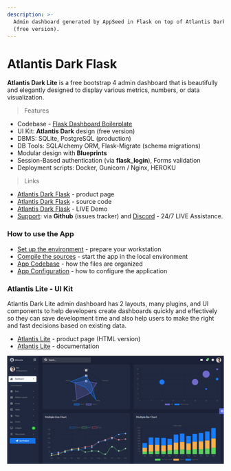 ```yaml
---
description: >-
  Admin dashboard generated by AppSeed in Flask on top of Atlantis Dark design
  (free version).
---
```


# Atlantis Dark Flask

**Atlantis Dark Lite** is a free bootstrap 4 admin dashboard that is beautifully and elegantly designed to display various metrics, numbers, or data visualization. 

> Features

* Codebase - [Flask Dashboard Boilerplate](../../boilerplate-code/flask-dashboard.md)
* UI Kit: **Atlantis Dark** design \(free version\) 
* DBMS: SQLite, PostgreSQL \(production\)
* DB Tools: SQLAlchemy ORM, Flask-Migrate \(schema migrations\)
* Modular design with **Blueprints**
* Session-Based authentication \(via **flask\_login**\), Forms validation
* Deployment scripts: Docker, Gunicorn / Nginx, HEROKU 

> Links

* [Atlantis Dark Flask](https://appseed.us/admin-dashboards/flask-dashboard-atlantis-dark) - product page
* [Atlantis Dark Flask](https://github.com/app-generator/flask-dashboard-atlantis-dark) - source code 
* [Atlantis Dark Flask](https://flask-atlantis-dark.appseed-srv1.com/) - LIVE Demo
* [Support](https://appseed.us/support):  via **Github** \(issues tracker\) and [Discord](https://discord.gg/fZC6hup) - 24/7 LIVE Assistance. 



### How to use the App

* [Set up the environment](../../boilerplate-code/flask-dashboard.md#environment) - prepare your workstation
* [Compile the sources](../../boilerplate-code/flask-dashboard.md#build-the-app-1) - start the app in the local environment
* [App Codebase](../../boilerplate-code/flask-dashboard.md#app-codebase) - how the files are organized
* [App Configuration](../../boilerplate-code/flask-dashboard.md#app-configuration) - how to configure the application



### Atlantis Lite - UI Kit

Atlantis Dark Lite admin dashboard has 2 layouts, many plugins, and UI components to help developers create dashboards quickly and effectively so they can save development time and also help users to make the right and fast decisions based on existing data.

* [Atlantis Lite](https://www.themekita.com/atlantis-lite-bootstrap-dashboard.html) - product page \(HTML version\)
* [Atlantis Lite](https://themekita.com/demo-atlantis-bootstrap/livepreview/documentation/) - documentation 

![Atlantis Lite - Dark Layout Dashboard.](../../.gitbook/assets/atlantis-lite-cover.png)



